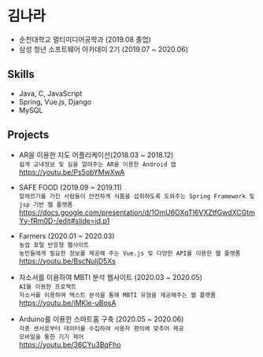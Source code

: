 
# 김나라
- 순천대학교 멀티미디어공학과 (2019.08 졸업)
- 삼성 청년 소프트웨어 아카데미 2기 (2019.07 ~ 2020.06)
## Skills
- Java, C, JavaScript
- Spring, Vue.js, Django
- MySQL

## Projects
- AR을 이용한 지도 어플리케이션(2018.03 ~ 2018.12) <br>
`쉽게 교내정보 및 길을 알려주는 AR을 이용한 Android 앱` <br>
https://youtu.be/Ps5obYMwXwA

- SAFE FOOD (2019.09 ~ 2019.11) <br>
`알레르기를 가진 사람들이 안전하게 식품을 섭취하도록 도와주는 Spring Framework 및 jsp 기반 웹 플랫폼` <br>
https://docs.google.com/presentation/d/1OmU6OXqTl6VXZtfGwdXCGtmYy-fRm0D-/edit#slide=id.p1

- Farmers (2020.01 ~ 2020.03) <br>
`농업 포털 반응형 웹사이트` <br>
`농민들에게 필요한 정보를 제공해 주는 Vue.js 및 다양한 API를 이용한 웹 플랫폼` <br>
https://youtu.be/BscNuljD5Xs

- 자소서를 이용하여 MBTI 분석 웹사이트 (2020.03 ~ 2020.05) <br>
`AI를 이용한 프로젝트` <br>
`자소서를 이용하여 텍스트 분석을 통해 MBTI 유형을 제공해주는 웹 플랫폼` <br>
https://youtu.be/iMKle-uBosA

- Arduino를 이용한 스마트홈 구축 (2020.05 ~ 2020.06) <br>
`각종 센서로부터 데이터를 수집하여 사용자 편의에 맞추어 제공`<br>
`모바일을 통한 기기 제어`<br>
https://youtu.be/36CYu3BqFho
